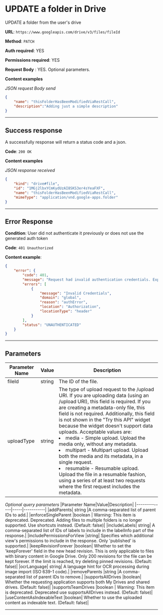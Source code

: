 # UPDATE a folder in Drive

UPDATE a folder from the user's drive

**URL**: ```https://www.googleapis.com/drive/v3/files/fileId```

**Method**: ```PATCH```

**Auth required**: YES

**Permissions required**: YES

**Request Body** : YES. Optional parameters.

**Content examples**

*JSON request Body send*
```json
{
    "name": "thisFolderHasBeenModifiedViaRestCall",
    "description":"Adding just a simple description"
}
```
-----------

## Success response

A successfully response will return a status code and a json.

**Code**: ```200 OK```

**Content examples**

*JSON response received*
```json
{
    "kind": "drive#file",
    "id": "1MGj2lbxYCmKydUzAI8SKS3er4sYeaFXF",
    "name": "thisFolderHasBeenModifiedViaRestCall",
    "mimeType": "application/vnd.google-apps.folder"
}
```
-----------

## Error Response

**Condition**: User did not authenticate it previously or does not use the generated auth token

**Code**: ```401 Unauthorized```

**Content example**:

```json
{
    "error": {
        "code": 401,
        "message": "Request had invalid authentication credentials. Expected OAuth 2 access token, login cookie or other valid authentication credential. See https://developers.google.com/identity/sign-in/web/devconsole-project.",
        "errors": [
            {
                "message": "Invalid Credentials",
                "domain": "global",
                "reason": "authError",
                "location": "Authorization",
                "locationType": "header"
            }
        ],
        "status": "UNAUTHENTICATED"
    }
}
```

-----------

## Parameters
|Parameter Name|Value|Description|
|--------------|-----|-----------|
|fileId|string|The ID of the file.|
|uploadType|string|The type of upload request to the /upload URI. If you are uploading data (using an /upload URI), this field is required. If you are creating a metadata-only file, this field is not required. Additionally, this field is not shown in the "Try this API" widget because the widget doesn't support data uploads. Acceptable values are: <li>media - Simple upload. Upload the media only, without any metadata.</li> <li>multipart - Multipart upload. Upload both the media and its metadata, in a single request.</li><li>resumable - Resumable upload. Upload the file in a resumable fashion, using a series of at least two requests where the first request includes the metadata.</li>|

*Optional query parameters*
|Parameter Name|Value|Description|
|--------------|-----|-----------|
|addParents|	string	|A comma-separated list of parent IDs to add.|
|enforceSingleParent	|boolean	| Warning: This item is deprecated. Deprecated. Adding files to multiple folders is no longer supported. Use shortcuts instead. (Default: false)|
|includeLabels|	string|	A comma-separated list of IDs of labels to include in the labelInfo part of the response.|
|includePermissionsForView	|string|	Specifies which additional view's permissions to include in the response. Only 'published' is supported.|
|keepRevisionForever	|boolean|	Whether to set the 'keepForever' field in the new head revision. This is only applicable to files with binary content in Google Drive. Only 200 revisions for the file can be kept forever. If the limit is reached, try deleting pinned revisions. (Default: false)|
|ocrLanguage|	string|	A language hint for OCR processing during image import (ISO 639-1 code).|
|removeParents	|string	|A comma-separated list of parent IDs to remove.|
|supportsAllDrives	|boolean|	Whether the requesting application supports both My Drives and shared drives. (Default: false)|
|supportsTeamDrives	|boolean	| Warning: This item is deprecated. Deprecated use supportsAllDrives instead. (Default: false)|
|useContentAsIndexableText	|boolean|	Whether to use the uploaded content as indexable text. (Default: false)|

-----------